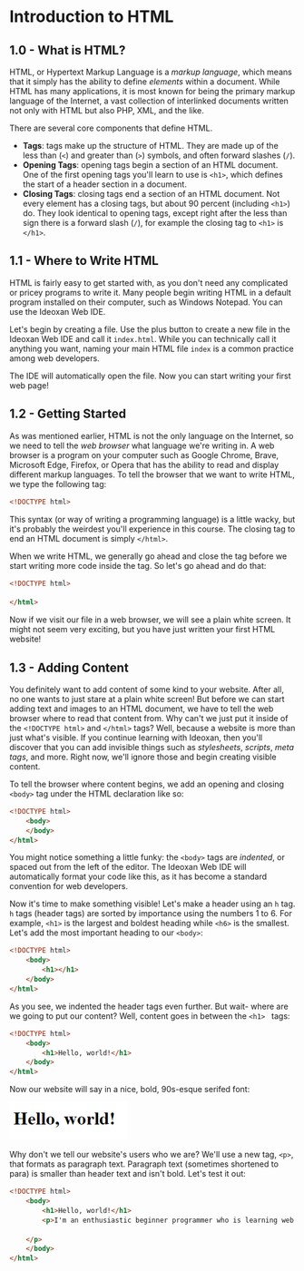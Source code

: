 # Introduction to HTML
## 1.0 - What is HTML?
HTML, or Hypertext Markup Language is a _markup language_, which means that it simply has the ability to define _elements_ within a document.  While HTML has many applications, it is most known for being the primary markup language of the Internet, a vast collection of interlinked documents written not only with HTML but also PHP, XML, and the like.  

There are several core components that define HTML.
- **Tags**: tags make up the structure of HTML.  They are made up of the less than (`<`) and greater than (`>`) symbols, and often forward slashes (`/`).  
- **Opening Tags**: opening tags begin a section of an HTML document.  One of the first opening tags you'll learn to use is `<h1>`, which defines the start of a header section in a document.  
- **Closing Tags**: closing tags end a section of an HTML document.  Not every element has a closing tags, but about 90 percent (including `<h1>`) do.  They look identical to opening tags, except right after the less than sign there is a forward slash (`/`), for example the closing tag to `<h1>` is `</h1>`.  

## 1.1 - Where to Write HTML
HTML is fairly easy to get started with, as you don't need any complicated or pricey programs to write it.  Many people begin writing HTML in a default program installed on their computer, such as Windows Notepad.  You can use the Ideoxan Web IDE.  

Let's begin by creating a file.  Use the plus button to create a new file in the Ideoxan Web IDE and call it `index.html`.  While you can technically call it anything you want, naming your main HTML file `index` is a common practice among web developers.  

The IDE will automatically open the file.  Now you can start writing your first web page!

## 1.2 - Getting Started
As was mentioned earlier, HTML is not the only language on the Internet, so we need to tell the _web browser_ what language we're writing in.  A web browser is a program on your computer such as Google Chrome, Brave, Microsoft Edge, Firefox, or Opera that has the ability to read and display different markup languages.  To tell the browser that we want to write HTML, we type the following tag: 
```html
<!DOCTYPE html>
```
This syntax (or way of writing a programming language) is a little wacky, but it's probably the weirdest you'll experience in this course.  The closing tag to end an HTML document is simply `</html>`.

When we write HTML, we generally go ahead and close the tag before we start writing more code inside the tag.  So let's go ahead and do that: 
```html
<!DOCTYPE html>

</html>
```

Now if we visit our file in a web browser, we will see a plain white screen.  It might not seem very exciting, but you have just written your first HTML website!

## 1.3 - Adding Content
You definitely want to add content of some kind to your website.  After all, no one wants to just stare at a plain white screen!  But before we can start adding text and images to an HTML document, we have to tell the web browser where to read that content from.  Why can't we just put it inside of the `<!DOCTYPE html>` and `</html>` tags?  Well, because a website is more than just what's visible.  If you continue learning with Ideoxan, then you'll discover that you can add invisible things such as _stylesheets_, _scripts_, _meta tags_, and more.  Right now, we'll ignore those and begin creating visible content.  

To tell the browser where content begins, we add an opening and closing `<body>` tag under the HTML declaration like so:
```html
<!DOCTYPE html>
    <body>
    </body>
</html>
```
You might notice something a little funky: the `<body>` tags are _indented_, or spaced out from the left of the editor.  The Ideoxan Web IDE will automatically format your code like this, as it has become a standard convention for web developers.  

Now it's time to make something visible!  Let's make a header using an `h` tag.  `h` tags (header tags) are sorted by importance using the numbers 1 to 6.  For example, `<h1>` is the largest and boldest heading while `<h6>` is the smallest.  Let's add the most important heading to our `<body>`:
```html
<!DOCTYPE html>
    <body>
        <h1></h1>
    </body>
</html>
```
As you see, we indented the header tags even further.  But wait- where are we going to put our content?  Well, content goes in between the `<h1> ` tags: 
```html
<!DOCTYPE html>
    <body>
        <h1>Hello, world!</h1>
    </body>
</html>
```
Now our website will say in a nice, bold, 90s-esque serifed font: 

![Hello world!](https://github.com/micahlt/curriculum-introduction-to-html/blob/master/assets/hello.png)

Why don't we tell our website's users who we are?  We'll use a new tag, `<p>`, that formats as paragraph text.  Paragraph text (sometimes shortened to para) is smaller than header text and isn't bold.  Let's test it out: 
```html
<!DOCTYPE html>
    <body>
        <h1>Hello, world!</h1>
        <p>I'm an enthusiastic beginner programmer who is learning web development with Ideoxan, which was created by Skyclo!

	</p>
    </body>
</html>
```
<!--stackedit_data:
eyJoaXN0b3J5IjpbLTM2MDI0MjY3NCwxMjQ4MTk0MjYzLDE1Mz
EwMzA1MTRdfQ==
-->